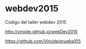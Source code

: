 # webdev2015
Código del taller webdev 2015

http://viroide.github.io/webDev2015

https://github.com/Viroide/prueba105
